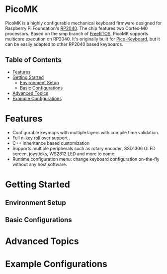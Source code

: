 # PicoMK <!-- omit in toc -->

PicoMK is a highly configurable mechanical keyboard firmware designed for Raspberry Pi Foundation's [RP2040](https://www.raspberrypi.com/documentation/microcontrollers/rp2040.html). The chip features two Cortex-M0 processors. Based on the smp branch of [FreeRTOS](https://github.com/FreeRTOS/FreeRTOS-Kernel/tree/smp), PicoMK supports multicore execution on RP2040. It's originally built for [Pico-Keyboard](https://github.com/zli117/Pico-Keyboard), but it can be easily adapted to other RP2040 based keyboards.

## Table of Contents

- [Features](#features)
- [Getting Started](#getting-started)
  - [Environment Setup](#environment-setup)
  - [Basic Configurations](#basic-configurations)
- [Advanced Topics](#advanced-topics)
- [Example Configurations](#example-configurations)

# Features

* Configurable keymaps with multiple layers with compile time validation.
* Full [n-key roll over](https://en.wikipedia.org/wiki/Rollover_(keyboard)) support .
* C++ inheritance based customization 
* Supports multiple peripherals such as rotary encoder, SSD1306 OLED screen, joysticks, WS2812 LED and more to come.
* Runtime configuration menu: change keyboard configuration on-the-fly without any host software.

# Getting Started

## Environment Setup

## Basic Configurations

# Advanced Topics

# Example Configurations
